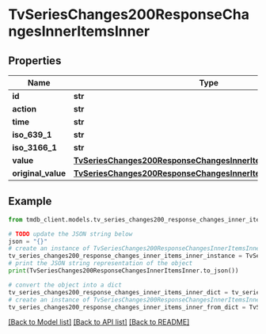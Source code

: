 # TvSeriesChanges200ResponseChangesInnerItemsInner


## Properties

Name | Type | Description | Notes
------------ | ------------- | ------------- | -------------
**id** | **str** |  | [optional] 
**action** | **str** |  | [optional] 
**time** | **str** |  | [optional] 
**iso_639_1** | **str** |  | [optional] 
**iso_3166_1** | **str** |  | [optional] 
**value** | [**TvSeriesChanges200ResponseChangesInnerItemsInnerValue**](TvSeriesChanges200ResponseChangesInnerItemsInnerValue.md) |  | [optional] 
**original_value** | [**TvSeriesChanges200ResponseChangesInnerItemsInnerOriginalValue**](TvSeriesChanges200ResponseChangesInnerItemsInnerOriginalValue.md) |  | [optional] 

## Example

```python
from tmdb_client.models.tv_series_changes200_response_changes_inner_items_inner import TvSeriesChanges200ResponseChangesInnerItemsInner

# TODO update the JSON string below
json = "{}"
# create an instance of TvSeriesChanges200ResponseChangesInnerItemsInner from a JSON string
tv_series_changes200_response_changes_inner_items_inner_instance = TvSeriesChanges200ResponseChangesInnerItemsInner.from_json(json)
# print the JSON string representation of the object
print(TvSeriesChanges200ResponseChangesInnerItemsInner.to_json())

# convert the object into a dict
tv_series_changes200_response_changes_inner_items_inner_dict = tv_series_changes200_response_changes_inner_items_inner_instance.to_dict()
# create an instance of TvSeriesChanges200ResponseChangesInnerItemsInner from a dict
tv_series_changes200_response_changes_inner_items_inner_from_dict = TvSeriesChanges200ResponseChangesInnerItemsInner.from_dict(tv_series_changes200_response_changes_inner_items_inner_dict)
```
[[Back to Model list]](../README.md#documentation-for-models) [[Back to API list]](../README.md#documentation-for-api-endpoints) [[Back to README]](../README.md)


